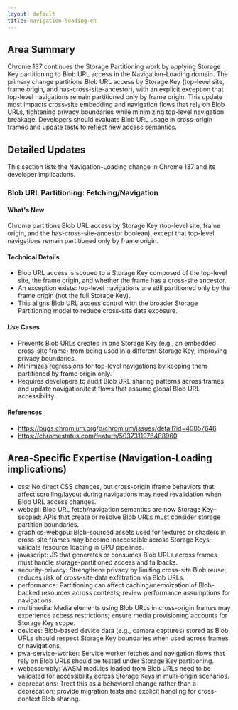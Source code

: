 ```yaml
---
layout: default
title: navigation-loading-en
---
```


## Area Summary

Chrome 137 continues the Storage Partitioning work by applying Storage Key partitioning to Blob URL access in the Navigation-Loading domain. The primary change partitions Blob URL access by Storage Key (top-level site, frame origin, and has-cross-site-ancestor), with an explicit exception that top-level navigations remain partitioned only by frame origin. This update most impacts cross-site embedding and navigation flows that rely on Blob URLs, tightening privacy boundaries while minimizing top-level navigation breakage. Developers should evaluate Blob URL usage in cross-origin frames and update tests to reflect new access semantics.

## Detailed Updates

This section lists the Navigation-Loading change in Chrome 137 and its developer implications.

### Blob URL Partitioning: Fetching/Navigation

#### What's New
Chrome partitions Blob URL access by Storage Key (top-level site, frame origin, and the has-cross-site-ancestor boolean), except that top-level navigations remain partitioned only by frame origin.

#### Technical Details
- Blob URL access is scoped to a Storage Key composed of the top-level site, the frame origin, and whether the frame has a cross-site ancestor.
- An exception exists: top-level navigations are still partitioned only by the frame origin (not the full Storage Key).
- This aligns Blob URL access control with the broader Storage Partitioning model to reduce cross-site data exposure.

#### Use Cases
- Prevents Blob URLs created in one Storage Key (e.g., an embedded cross-site frame) from being used in a different Storage Key, improving privacy boundaries.
- Minimizes regressions for top-level navigations by keeping them partitioned by frame origin only.
- Requires developers to audit Blob URL sharing patterns across frames and update navigation/test flows that assume global Blob URL accessibility.

#### References
- https://bugs.chromium.org/p/chromium/issues/detail?id=40057646
- https://chromestatus.com/feature/5037311976488960

## Area-Specific Expertise (Navigation-Loading implications)

- css: No direct CSS changes, but cross-origin iframe behaviors that affect scrolling/layout during navigations may need revalidation when Blob URL access changes.
- webapi: Blob URL fetch/navigation semantics are now Storage Key–scoped; APIs that create or resolve Blob URLs must consider storage partition boundaries.
- graphics-webgpu: Blob-sourced assets used for textures or shaders in cross-site frames may become inaccessible across Storage Keys; validate resource loading in GPU pipelines.
- javascript: JS that generates or consumes Blob URLs across frames must handle storage-partitioned access and fallbacks.
- security-privacy: Strengthens privacy by limiting cross-site Blob reuse; reduces risk of cross-site data exfiltration via Blob URLs.
- performance: Partitioning can affect caching/memoization of Blob-backed resources across contexts; review performance assumptions for navigations.
- multimedia: Media elements using Blob URLs in cross-origin frames may experience access restrictions; ensure media provisioning accounts for Storage Key scope.
- devices: Blob-based device data (e.g., camera captures) stored as Blob URLs should respect Storage Key boundaries when used across frames or navigations.
- pwa-service-worker: Service worker fetches and navigation flows that rely on Blob URLs should be tested under Storage Key partitioning.
- webassembly: WASM modules loaded from Blob URLs need to be validated for accessibility across Storage Keys in multi-origin scenarios.
- deprecations: Treat this as a behavioral change rather than a deprecation; provide migration tests and explicit handling for cross-context Blob sharing.
